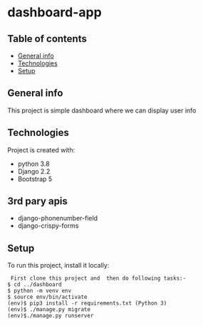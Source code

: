 # dashboard-app
## Table of contents
* [General info](#general-info)
* [Technologies](#technologies)
* [Setup](#setup)

## General info
This project is simple dashboard where we can display user info
	
## Technologies
Project is created with:
* python 3.8
* Django 2.2
* Bootstrap 5
## 3rd pary apis
* django-phonenumber-field
* django-crispy-forms
	
## Setup
To run this project, install it locally:

```
 First clone this project and  then do following tasks:-
$ cd ../dashboard
$ python -m venv env
$ source env/bin/activate
(env)$ pip3 install -r requirements.txt (Python 3)
(env)$ ./manage.py migrate
(env)$./manage.py runserver
```



